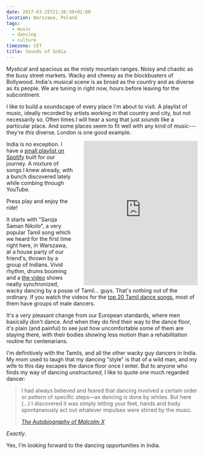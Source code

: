 ```yaml
---
date: 2017-03-25T21:26:30+01:00
location: Warszawa, Poland
tags:
  - music
  - dancing
  - culture
timezone: CET
title: Sounds of India
---
```


Mystical and spacious as the misty mountain ranges. Noisy and chaotic as the busy street markets. Wacky and cheesy as the blockbusters of Bollywood. India's musical scene is as broad as the country and as diverse as its people. We are tuning in right now, hours before leaving for the subcontinent.

<!--more-->

I like to build a soundscape of every place I'm about to visit. A playlist of music, ideally recorded by artists working in that country and city, but not necessarily so. Often times I will hear a song that just _sounds_ like a particular place. And some places seem to fit well with any kind of music---they're _this_ diverse. London is one good example.

<div style="float: right; margin-left: 2em;">
<iframe src="https://embed.spotify.com/?uri=spotify%3Auser%3A1120916164%3Aplaylist%3A57VOSxQHNyDd1dSlzkBlYk" width="300" height="380" frameborder="0" allowtransparency="true"></iframe>
</div>

India is no exception. I have a [small playlist on Spotify][sp-playlist-india] built for our journey. A mixture of songs I knew already, with a bunch discovered lately while combing through YouTube.

Press play and enjoy the ride!

It starts with "Saroja Saman Nikolo", a very popular Tamil song which we heard for the first time right here, in Warszawa, at a house party of our friend's, thrown by a group of Indians. Vivid rhythm, drums booming and a [the video][yt-saroja-saman-nikolo] shows neatly synchronized, wacky dancing by a posse of Tamil... guys. That's nothing out of the ordinary. If you watch the videos for the [top 20 Tamil dance songs][yt-top-20-tamil-dance-songs], most of them have groups of male dancers.

It's a _very_ pleasant change from our European standards, where men basically don't dance. And when they do find their way to the dance floor, it's plain (and painful) to see just how uncomfortable some of them are staying there, with their bodies showing less motion than a rehabilitation routine for centenarians.

I'm definitively with the Tamils, and all the other wacky guy dancers in India. My mom used to laugh that my dancing "style" is that of a wild man, and my wife to this day escapes the dance floor once I enter. But to anyone who finds my way of dancing _unstructured_, I like to quote one much regarded dancer:

> I had always believed and feared that dancing involved a certain order or pattern of specific steps—as dancing _is_ done by whites. But here (...) I discovered it was simply letting your feet, hands and body spontaneously act out whatever impulses were stirred by the music.
>
> <cite>[The Autobiography of Malcolm X](https://www.amazon.com/Autobiography-Malcolm-X-MALCOLM-ebook/dp/B013ZNNX5C/)</cite>

_Exactly_.

Yes, I'm looking forward to the dancing opportunities in India.

[sp-playlist-india]: https://open.spotify.com/user/1120916164/playlist/57VOSxQHNyDd1dSlzkBlYk
[yt-saroja-saman-nikolo]: https://www.youtube.com/watch?v=nspKbW4_xZ0
[yt-top-20-tamil-dance-songs]: https://www.youtube.com/watch?v=2ogKpj5QuSY&list=PLHuHXHyLu7BHIpKjl_OyDKIClPS_Gw9a6
